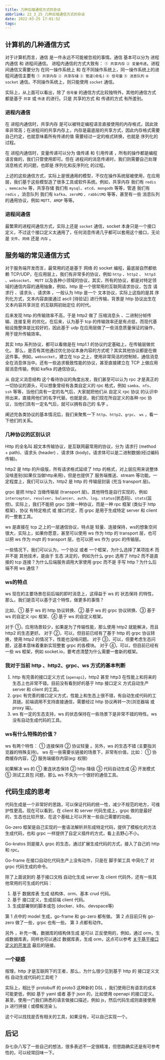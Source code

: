 ```yaml
---
title: 几种后端通信方式的杂谈
abbrlink: 22_3_25_几种后端通信方式的杂谈
date: 2022-03-25 17:01:52
tags:
---
```



## 计算机的几种通信方式
对于计算机而言，通信 是一件永远不可能被忽视的事情。通信 基本可以分为 进程内通信 和 进程间通信。 进程内通信的方式大致有： `① 共享内存`  `② 变量传递`。进程间通信又需要分为 在同一操作系统上 和 在不同操作系统上，同一操作系统上的进程间通信主要有 `① 共享内存`  `② 共享存储` `③ 管道(命名)` `④ 信号量` `⑤ 消息队列` `⑥ socket` 通信。不同操作系统上，则只能使用 `socket` 通信。

实际上，从上面可以看出，除了 `信号量` 的通信方式比较独特外，其他的通信方式都是基于 `共享` 或 `传递` 的进行。只是 共享的方式 和 传递的方式 有所差别。

### 进程内通信
在 进程内通信时，共享内存 是可以被特定编程语言直接使用的内存格式，因此效率非常高；在进程间的共享内存上，内存是最底层的共享方式，因此内存格式需要自己约定，也就意味着所有传递的值 需要经过一定的格式转换，也就是 序列化的过程。

在 进程内通信时，变量传递可以分为 值传递 和 引用传递 ，所有的操作都是编程语言做的，我们只管使用即可。但在 进程间的消息传递时，我们则需要自己处理 消息格式 的问题，也即是 序列化和反序列化 的过程。

上述的这些通信方式，实际上是很通用的模型，不仅在操作系统层被使用，在应用层，我们基于这些模型造了很多工具或软件系统。例如，共享内存 我们有 `redis` 、`memcache` 等，共享存储 我们有 `mysql`、`etcd`、`mongodb` 等等，管道 我们有 `redis` ，消息队列 我们有 `kafka`、`zeroMQ` 、`rabbitMQ` 等等，甚至有一些 消息队列的通用协议，例如 `MQTT`、`AMQP` 等等。

### 进程间通信
最繁荣的进程间通信方式，实际上还是 `socket` 通信，socket 本身只是一个接口定义，不过这个接口定义太通用了，任何消息传递几乎都可以套用这个接口，无论是 `文件`、`网络` 还是 `内存` 。

## 服务端的常见通信方式
对于服务端开发而言，最常用的还是基于 网络 的 socket 编程，最底层自然都依赖 TCP/UDP，在应用层上，我们有非常多的协议，例如 `http` 、`http2` 、 `http3` 、`websocket`、 `MQTT` 以及各种小领域的协议，其实，所有的协议，都是对特定领域的通信内容的通用抽象，例如，http 是一个很常用的互联网请求协议，包含 请求行 、请求头 、请求体 ，一般认为 http 是一个 文本协议，实际上这指的是其 序列化方式，文本内容直接通过 ascll [待验证] 进行传输，背景是 http 协议出生在 文本内容共享浏览 的互联网初始定位 的时代。

后来发现 http 的传输效率不高，于是 http2 做了 压缩消息头 、二进制分帧传输、连接复用 的优化。在后来，认为基于 tcp 的传输效率还是有点低，而现代基础设施整体是比较好的，因此基于 udp 在应用层做了一些消息质量保证的操作，用于提升传输效率。

其实 http 系列协议，都可以看做是在 http1.1 的协议约定基础上，在传输层做优化。 那么，是否有其他通过优化协议本身内容的方式呢？其实其他协议都是在做这件事。例如，`websocket`，建立在 tcp 之上，使用非常简洁的控制帧，通信消息全在消息体当中。还有一些追求极致性能的协议，甚至直接建立在 TCP 上做应用层消息传输，例如 kafka 的通信协议。

从 自定义消息结构 这个看待协议的角度出发，我们甚至可以认为 rpc 才是真正的一切协议的源头，可以想象曾经有各类自定义的 rpc 格式，例如 `samba`、`nfs`、`ssh` 等等，当他们具有一定的名气后，大家就把他们从 自定义 rpc 协议 的认识中拎出来，直接用他们的名字代替。也就是说，我们现在所自定义的各种 rpc 协议，当他们具有一定名气后，就可以拥有自己的 名字 。

阐述完各类协议的基本情况后，我们来聚焦一下 `http`、`http2`、`grpc`、 `ws` ，看一下他们的关系。

### 几种协议的区别认识
Http 的全名叫 超文本传输协议，是互联网最常用的协议，分为 请求行 (method + path)、请求头 (header) 、请求体 (body)，请求体可以是二进制数据(经过编码传输)。

http2 是 http 的升级版，所有请求格式延续了 http 的格式，对上层应用来说整体没啥差别(如果仅当做http来用)，但是也提供了 服务端推送、stream 等功能。一定程度上，我们可以认为，http2 是 http 的 传输层封装 (充当 transport 层)。

grpc 是把 http2 当做传输层 (transport 层)。其他特性是自行实现的，例如 `interceptor`、`resolver`、`balancer`、`auth`、`log`、`status`(状态码)、`stats`(监控)。实际上，我们不能把 grpc 当做一种协议，而是一种 rpc 框架 (类似于 http 框架)，协议 有特定格式 或 接口约定，而 grpc 是用于生成特定 server 和 client 的一整套工具。

ws 是直接在 tcp 之上的一层通信协议，特点是 轻量、连接保持，ws的想象空间很大，实际上，如果你愿意，甚至可以使用 ws 作为 http 的 transport 层，也可以把 ws 作为 mqtt 的 transport 层，也可以把 ws 作为 grpc 的传输层。

一些情况下，我们可以认为，一个协议 或者 一个框架，为什么选择了某项技术 而并不是 其他技术，是由于 生态 决定的，例如为什么 grpc 选用了 http2 而不是直接的 tcp 连接？为什么后端服务调用大家使用 grpc 而不是 手写 http？为什么后端不用 ws 通信？

### ws的特点
ws 现在的主要场景在前后端的即时消息上，这得益于 ws 的 状态保持 的特性，那么，我们是否可以基于这个特性，做更多的事情？

比如，① 基于 ws 的 http 协议转换、② 基于 ws 的 grpc 协议转换、③ 基于 ws 的自定义 rpc 框架、④ 基于 ws 的自定义框架。

对于 ①，应用场景较少，如果是为了传输性能，那么使用 http2 就能解决，而且 http2 的生态更好。
对于 ②，可以，但目前已经有了基于 http 的 grpc 协议转换，使用 http2 的情况下，性能也没啥问题。
对于 ③，可以，但要考虑生态问题，这基本意味着重新实现整套 grpc 的各模块。
对于 ④，可以，但目前已经有一些 ws 框架，例如 socket.io，要考虑清楚为什么需要一套新的框架。

### 我对于当前 http 、http2、grpc、ws 方式的基本判断
1. http 有完善的接口定义方式 (`openapi`)，http2 甚至 http3 在性能上和将来的生态上也非常不错。目前没有看到好的基于 http 接口定义 方式自动生产 server 和 client 的工具。
2. grpc 有完善的接口定义方式，性能上和生态上很不错，有自动生成代码的工具链。前端调用不支持直接通信，需要经过 http 协议再转一次(浏览器端 或 proxy 端)。
3. ws 有一定的生态支持，ws 的状态保持在一些场景下是非常不错的特性。ws 没有自动生成代码的工具。

### ws有什么特殊的价值？
ws 有两个特性： ① 连接保持  ② 协议轻量 。另外，ws 的生态不错 (主要指浏览器的特殊支持)。
ws 在一些需要长链接的场景下，非常有价值，比如： ① 协商缓存内容，② 服务端缓存内容(eg: 权限)

如果解决 ws 的 ① 重连状态保持  ② http 降级  ③ 代码自动生成  ④ 开发模式  ⑤ 测试工具包 问题，那么 ws 不失为一个很好的通信工具。

## 代码生成的思考
代码生成是一个非常好的思路，可以保证代码的统一性，减少不规范的地方，可维护性更高。现在可以看到，在 client 和 server 代码生成上，grpc 做的是最好的，生态也比较开放，在这个基础上可以开发一些自己需要的功能。

Go-zero 框架是自己实现的一套语法解析并形成特定代码，提供了模板化的方法生成代码，也和 grpc 一样提供了自定义插件的方式，看上去野心不小。

Go-kratos 则是接入 grpc 的生态，通过扩展生成代码的方式，接入了自己的 http 和 rpc。

Go-frame 在接口自动化代码生产上没有动作，只是在 脚手架工具 中简化了 对 grpc 代码生成的命令。

除了上面说到的 基于接口文档 自动化生成 server 及 client 代码外，还有一些其他常用的可生成的代码：

1. 基于 数据库表 生成 结构体、orm、基本 crud 代码。
2. 基于 接口定义，生成前端 client 代码。
3. 生成部署侧的脚本或包 (docker、k8s、devspace等)

第 1 点中的 model 生成，go-frame 和 go-zero 都有做。 第 2 点目前只有 go-zero 做了一些，grpc 也有一些。 第 3 点都有动作。

另外 ，补充一嘴，数据库的结构体生成 是可以 正反使用的，例如，通过 orm，生成数据库表，同样也可以通过 数据库表，生成 orm，这点可以参考 [关于基于接口定义的开发流](https://blog.longalong.cn/posts/22_03_21_%E5%85%B3%E4%BA%8E%E5%9F%BA%E4%BA%8E%E6%8E%A5%E5%8F%A3%E5%AE%9A%E4%B9%89%E7%9A%84%E5%BC%80%E5%8F%91%E6%B5%81.html) 最后的链接。

### 一个疑惑
按理，http 才是互联网下的王者，那么，为什么很少见到基于 http 的 接口定义文档 自动生成代码的工具呢？

实际上，相比于 protobuff 的 proto3 这种新的 DSL ，我们使用已有语言的成本可能更低，例如 基于 yaml 或者 基于 json 的，比如使用 openapi 的接口定义。甚至，使用一门我们熟悉的语言做接口描述，例如 js，然后代码生成则直接使用 js 进行拼接 ( 或模板渲染 )。

这个可以找找是否有相关的工具，如果没有，可以自己实现一个。

## 后记
杂七杂八写了一些自己的想法，很多表述不一定很精准，但思路确实还是有可参考性的，可以经常回味一下。

